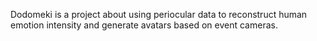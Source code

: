 Dodomeki is a project about using periocular data to reconstruct human emotion intensity and generate avatars based on event cameras.
